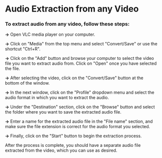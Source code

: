 # Audio Extraction from any Video

### To extract audio from any video, follow these steps:

**→**  Open VLC media player on your computer.

**→**  Click on "Media" from the top menu and select 
"Convert/Save" or use the shortcut "Ctrl+R".

**→**  Click on the "Add" button and browse your computer to select the video file you want to extract audio from. Click on "Open" once you have selected the file.

**→**  After selecting the video, click on the "Convert/Save" button at the bottom of the window.

**→**  In the next window, click on the "Profile" dropdown menu and select the audio format in which you want to extract the audio.

**→**  Under the "Destination" section, click on the "Browse" button and select the folder where you want to save the extracted audio file.

**→**  Enter a name for the extracted audio file in the "File name" section, and make sure the file extension is correct for the audio format you selected.

**→**  Finally, click on the "Start" button to begin the extraction process.

After the process is complete, you should have a separate audio file extracted from the video, which you can use as desired.
